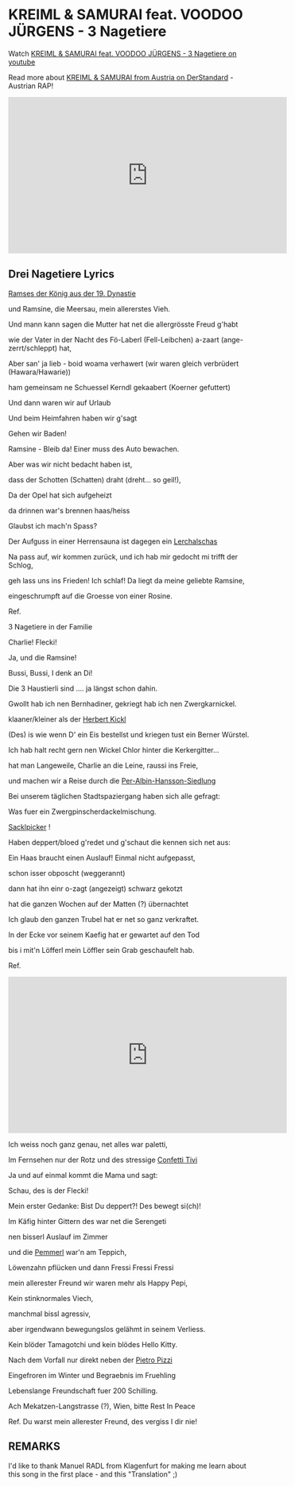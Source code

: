 # KREIML & SAMURAI feat. VOODOO JÜRGENS - 3 Nagetiere

Watch [KREIML & SAMURAI feat. VOODOO JÜRGENS - 3 Nagetiere on youtube](https://www.youtube.com/watch?v=MFBQsiI8Dds)

Read more about [KREIML & SAMURAI from Austria on DerStandard](https://www.derstandard.de/story/2000114780353/kreiml-samurai-und-das-phaenomen-des-dialektrap) - Austrian RAP!

<iframe width="560" height="315" src="https://www.youtube.com/embed/MFBQsiI8Dds" title="YouTube video player" frameborder="0" allow="accelerometer; autoplay; clipboard-write; encrypted-media; gyroscope; picture-in-picture" allowfullscreen></iframe>

## Drei Nagetiere Lyrics

[Ramses der König aus der 19. Dynastie](https://en.wikipedia.org/wiki/Ramesses_II)

und Ramsine, die Meersau, mein allererstes Vieh.

Und mann kann sagen die Mutter hat net die allergrösste Freud g'habt

wie der Vater in der Nacht des Fö-Laberl (Fell-Leibchen) a-zaart (ange-zerrt/schleppt) hat,

Aber san' ja lieb - boid woama verhawert (wir waren gleich verbrüdert (Hawara/Hawarie))

ham gemeinsam ne Schuessel Kerndl gekaabert (Koerner gefuttert)

Und dann waren wir auf Urlaub

Und beim Heimfahren haben wir g'sagt

Gehen wir Baden!

Ramsine - Bleib da! Einer muss des Auto bewachen.

Aber was wir nicht bedacht haben ist,

dass der Schotten (Schatten) draht (dreht... so geil!),

Da der Opel hat sich aufgeheizt

da drinnen war's brennen haas/heiss

Glaubst ich mach'n Spass?

Der Aufguss in einer Herrensauna ist dagegen ein [Lerchalschas](https://echtwien.at/de/wiener-sprache/lexikon/L/1659)

Na pass auf, wir kommen zurück, und ich hab mir gedocht mi trifft der Schlog,

geh lass uns ins Frieden! Ich schlaf!  Da liegt da meine geliebte Ramsine,

eingeschrumpft auf die Groesse von einer Rosine.



Ref.

3 Nagetiere in der Familie

Charlie! Flecki!

Ja, und die Ramsine!

Bussi, Bussi, I denk an Di!

Die 3 Haustierli sind .... ja längst schon dahin.

Gwollt hab ich nen Bernhadiner, gekriegt hab ich nen Zwergkarnickel.

klaaner/kleiner als der [Herbert Kickl](https://en.wikipedia.org/wiki/Herbert_Kickl)

(Des) is wie wenn D' ein Eis bestellst und kriegen tust ein Berner Würstel.

Ich hab halt recht gern nen Wickel Chlor hinter die Kerkergitter...

hat man Langeweile, Charlie an die Leine, raussi ins Freie,

und machen wir a Reise durch die [Per-Albin-Hansson-Siedlung](https://www.wikiwand.com/de/Per-Albin-Hansson-Siedlung)

Bei unserem täglichen Stadtspaziergang haben sich alle gefragt:

Was fuer ein Zwergpinscherdackelmischung.

[Sacklpicker](https://de.wiktionary.org/wiki/Sacklpicker) !

Haben deppert/bloed g'redet und g'schaut die kennen sich net aus:

Ein Haas braucht einen Auslauf! Einmal nicht aufgepasst,

schon isser obposcht (weggerannt)

dann hat ihn einr o-zagt (angezeigt) schwarz gekotzt

hat die ganzen Wochen auf der Matten (?) übernachtet

Ich glaub den ganzen Trubel hat er net so ganz verkraftet.

In der Ecke vor seinem Kaefig hat er gewartet auf den Tod

bis i mit'n Löfferl mein Löffler sein Grab geschaufelt hab.

Ref.

<iframe width="560" height="315" src="https://www.youtube.com/embed/QfkRMrWkm0Y" title="YouTube video player" frameborder="0" allow="accelerometer; autoplay; clipboard-write; encrypted-media; gyroscope; picture-in-picture" allowfullscreen></iframe>

Ich weiss noch ganz genau, net alles war paletti,

Im Fernsehen nur der Rotz und des stressige [Confetti Tivi](https://www.youtube.com/watch?v=QfkRMrWkm0Y)

Ja und auf einmal kommt die Mama und sagt:

Schau, des is der Flecki!

Mein erster Gedanke: Bist Du deppert?! Des bewegt si(ch)!

Im Käfig hinter Gittern des war net die Serengeti

nen bisserl Auslauf im Zimmer

und die [Pemmerl](https://www.rindvieh.com/Derb-vulgaer/Hundstruemmerl) war'n am Teppich,

Löwenzahn pflücken und dann Fressi Fressi Fressi

mein allerester Freund wir waren mehr als Happy Pepi,

Kein stinknormales Viech,

manchmal bissl agressiv,

aber irgendwann bewegungslos gelähmt in seinem Verliess.

Kein blöder Tamagotchi und kein blödes Hello Kitty.

Nach dem Vorfall nur direkt neben der [Pietro Pizzi](https://www.oetker.at/at-de/unsere-produkte/pietro-pizzi/margherita-klassik)

Eingefroren im Winter und Begraebnis im Fruehling

Lebenslange Freundschaft fuer 200 Schilling.

Ach Mekatzen-Langstrasse (?), Wien, bitte Rest In Peace

Ref.
Du warst mein allerester Freund, des vergiss I dir nie!


## REMARKS

I'd like to thank Manuel RADL from Klagenfurt for making me learn about this song in the first place - and this "Translation" ;)
